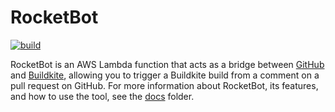 # RocketBot

[![build](https://github.com/canva-public/rocketbot/actions/workflows/node.js.yml/badge.svg)](https://github.com/canva-public/rocketbot/actions/workflows/node.js.yml)

RocketBot is an AWS Lambda function that acts as a bridge between [GitHub](https://github.com) and [Buildkite](https://buildkite.com), allowing you to trigger a Buildkite build from a comment on a pull request on GitHub. For more information about RocketBot, its features, and how to use the tool, see the [docs](docs/) folder.
